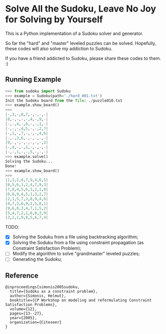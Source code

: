 <!--
 * @Date: 2022-10-26 15:11:27
 * @LastEditors: yuhhong
 * @LastEditTime: 2022-10-28 13:53:19
-->
# Solve All the Sudoku, Leave No Joy for Solving by Yourself

This is a Python implementation of a Sudoku solver and generator. 

So far the "hard" and "master" leveled puzzles can be solved. Hopefully, these codes will also solve my addiction to Sudoku. 

If you have a friend addicted to Sudoku, please share these codes to them. :)

## Running Example

```python
>>> from sudoku import Sudoku
>>> example = Sudoku(path='./hard_001.txt')
Init the Sudoku board from the file: ./puzzle010.txt
>>> example.show_board()
>>>
|-,3,-,8,7,-,-,-,-|
|8,-,-,-,-,4,-,9,-|
|-,-,4,-,6,-,-,1,-|
|-,-,-,4,5,-,-,2,7|
|-,1,-,7,-,-,-,4,6|
|-,-,3,6,-,-,-,-,-|
|9,-,-,-,-,-,-,-,2|
|-,4,-,-,1,-,-,-,-|
|-,-,1,-,-,5,-,-,-|
>>> example.solve()
Solving the Sudoku...
Done!
>>> example.show_board()
>>>
|1,3,2,8,7,9,4,6,5|
|8,5,6,1,2,4,7,9,3|
|7,9,4,5,6,3,2,1,8|
|6,8,9,4,5,1,3,2,7|
|2,1,5,7,3,8,9,4,6|
|4,7,3,6,9,2,5,8,1|
|9,6,8,3,4,7,1,5,2|
|5,4,7,2,1,6,8,3,9|
|3,2,1,9,8,5,6,7,4|
```

TODO: 

- [x] Solving the Soduku from a file using backtracking algorithm; 
- [x] Solving the Soduku from a file using constraint propagation (as Constraint Satisfaction Problem); 
- [ ] Modify the algorithm to solve "grandmaster" leveled puzzles; 
- [ ] Generating the Sudoku;

## Reference

```
@inproceedings{simonis2005sudoku,
  title={Sudoku as a constraint problem},
  author={Simonis, Helmut},
  booktitle={CP Workshop on modeling and reformulating Constraint Satisfaction Problems},
  volume={12},
  pages={13--27},
  year={2005},
  organization={Citeseer}
}
```